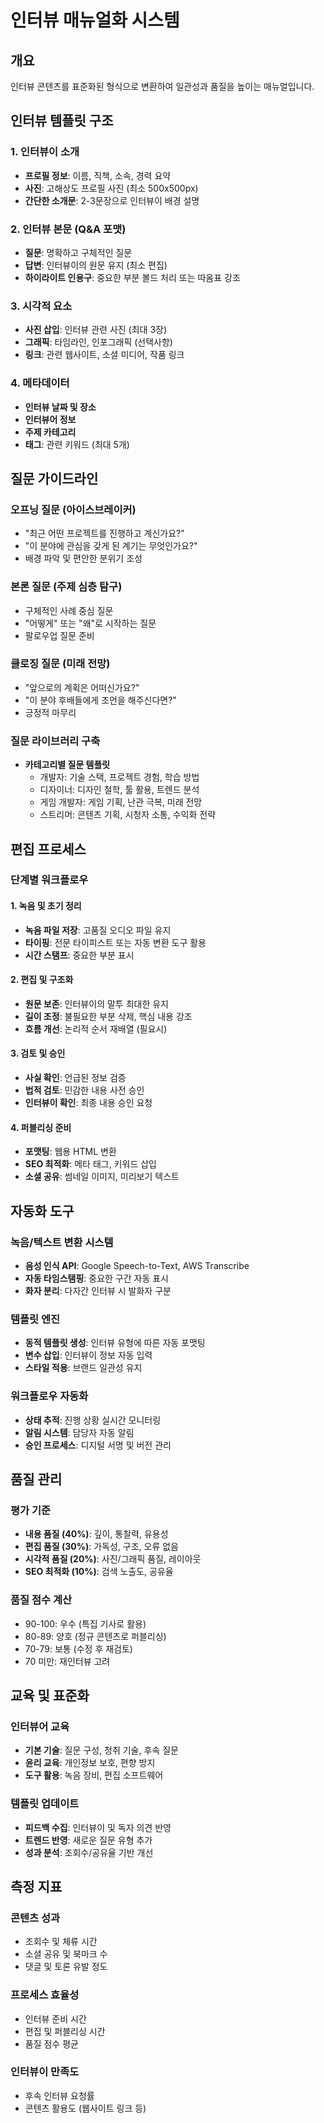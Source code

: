 # 인터뷰 매뉴얼화 시스템

## 개요
인터뷰 콘텐츠를 표준화된 형식으로 변환하여 일관성과 품질을 높이는 매뉴얼입니다.

## 인터뷰 템플릿 구조

### 1. 인터뷰이 소개
- **프로필 정보**: 이름, 직책, 소속, 경력 요약
- **사진**: 고해상도 프로필 사진 (최소 500x500px)
- **간단한 소개문**: 2-3문장으로 인터뷰이 배경 설명

### 2. 인터뷰 본문 (Q&A 포맷)
- **질문**: 명확하고 구체적인 질문
- **답변**: 인터뷰이의 원문 유지 (최소 편집)
- **하이라이트 인용구**: 중요한 부분 볼드 처리 또는 따옴표 강조

### 3. 시각적 요소
- **사진 삽입**: 인터뷰 관련 사진 (최대 3장)
- **그래픽**: 타임라인, 인포그래픽 (선택사항)
- **링크**: 관련 웹사이트, 소셜 미디어, 작품 링크

### 4. 메타데이터
- **인터뷰 날짜 및 장소**
- **인터뷰어 정보**
- **주제 카테고리**
- **태그**: 관련 키워드 (최대 5개)

## 질문 가이드라인

### 오프닝 질문 (아이스브레이커)
- "최근 어떤 프로젝트를 진행하고 계신가요?"
- "이 분야에 관심을 갖게 된 계기는 무엇인가요?"
- 배경 파악 및 편안한 분위기 조성

### 본론 질문 (주제 심층 탐구)
- 구체적인 사례 중심 질문
- "어떻게" 또는 "왜"로 시작하는 질문
- 팔로우업 질문 준비

### 클로징 질문 (미래 전망)
- "앞으로의 계획은 어떠신가요?"
- "이 분야 후배들에게 조언을 해주신다면?"
- 긍정적 마무리

### 질문 라이브러리 구축
- **카테고리별 질문 템플릿**
  - 개발자: 기술 스택, 프로젝트 경험, 학습 방법
  - 디자이너: 디자인 철학, 툴 활용, 트렌드 분석
  - 게임 개발자: 게임 기획, 난관 극복, 미래 전망
  - 스트리머: 콘텐츠 기획, 시청자 소통, 수익화 전략

## 편집 프로세스

### 단계별 워크플로우

#### 1. 녹음 및 초기 정리
- **녹음 파일 저장**: 고품질 오디오 파일 유지
- **타이핑**: 전문 타이피스트 또는 자동 변환 도구 활용
- **시간 스탬프**: 중요한 부분 표시

#### 2. 편집 및 구조화
- **원문 보존**: 인터뷰이의 말투 최대한 유지
- **길이 조정**: 불필요한 부분 삭제, 핵심 내용 강조
- **흐름 개선**: 논리적 순서 재배열 (필요시)

#### 3. 검토 및 승인
- **사실 확인**: 언급된 정보 검증
- **법적 검토**: 민감한 내용 사전 승인
- **인터뷰이 확인**: 최종 내용 승인 요청

#### 4. 퍼블리싱 준비
- **포맷팅**: 웹용 HTML 변환
- **SEO 최적화**: 메타 태그, 키워드 삽입
- **소셜 공유**: 썸네일 이미지, 미리보기 텍스트

## 자동화 도구

### 녹음/텍스트 변환 시스템
- **음성 인식 API**: Google Speech-to-Text, AWS Transcribe
- **자동 타임스탬핑**: 중요한 구간 자동 표시
- **화자 분리**: 다자간 인터뷰 시 발화자 구분

### 템플릿 엔진
- **동적 템플릿 생성**: 인터뷰 유형에 따른 자동 포맷팅
- **변수 삽입**: 인터뷰이 정보 자동 입력
- **스타일 적용**: 브랜드 일관성 유지

### 워크플로우 자동화
- **상태 추적**: 진행 상황 실시간 모니터링
- **알림 시스템**: 담당자 자동 알림
- **승인 프로세스**: 디지털 서명 및 버전 관리

## 품질 관리

### 평가 기준
- **내용 품질 (40%)**: 깊이, 통찰력, 유용성
- **편집 품질 (30%)**: 가독성, 구조, 오류 없음
- **시각적 품질 (20%)**: 사진/그래픽 품질, 레이아웃
- **SEO 최적화 (10%)**: 검색 노출도, 공유율

### 품질 점수 계산
- 90-100: 우수 (특집 기사로 활용)
- 80-89: 양호 (정규 콘텐츠로 퍼블리싱)
- 70-79: 보통 (수정 후 재검토)
- 70 미만: 재인터뷰 고려

## 교육 및 표준화

### 인터뷰어 교육
- **기본 기술**: 질문 구성, 청취 기술, 후속 질문
- **윤리 교육**: 개인정보 보호, 편향 방지
- **도구 활용**: 녹음 장비, 편집 소프트웨어

### 템플릿 업데이트
- **피드백 수집**: 인터뷰이 및 독자 의견 반영
- **트렌드 반영**: 새로운 질문 유형 추가
- **성과 분석**: 조회수/공유율 기반 개선

## 측정 지표

### 콘텐츠 성과
- 조회수 및 체류 시간
- 소셜 공유 및 북마크 수
- 댓글 및 토론 유발 정도

### 프로세스 효율성
- 인터뷰 준비 시간
- 편집 및 퍼블리싱 시간
- 품질 점수 평균

### 인터뷰이 만족도
- 후속 인터뷰 요청률
- 콘텐츠 활용도 (웹사이트 링크 등)